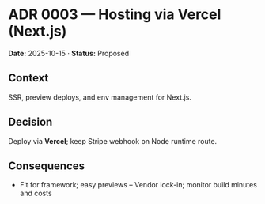 # ADR 0003 — Hosting via Vercel (Next.js)
**Date:** 2025-10-15 · **Status:** Proposed

## Context
SSR, preview deploys, and env management for Next.js.

## Decision
Deploy via **Vercel**; keep Stripe webhook on Node runtime route.

## Consequences
+ Fit for framework; easy previews
– Vendor lock-in; monitor build minutes and costs
